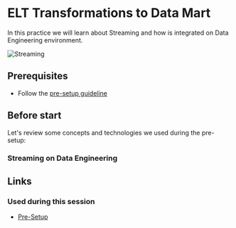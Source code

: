 # ELT Transformations to Data Mart​

In this practice we will learn about Streaming and how is integrated on Data Engineering environment.

![Streaming](img/streaming1.png)

## Prerequisites

* Follow the [pre-setup guideline][pre-setup]

## Before start

Let's review some concepts and technologies we used during the pre-setup:

### Streaming on Data Engineering



## Links

### Used during this session

* [Pre-Setup][pre-setup]



[pre-setup]: ./pre-setup.md

